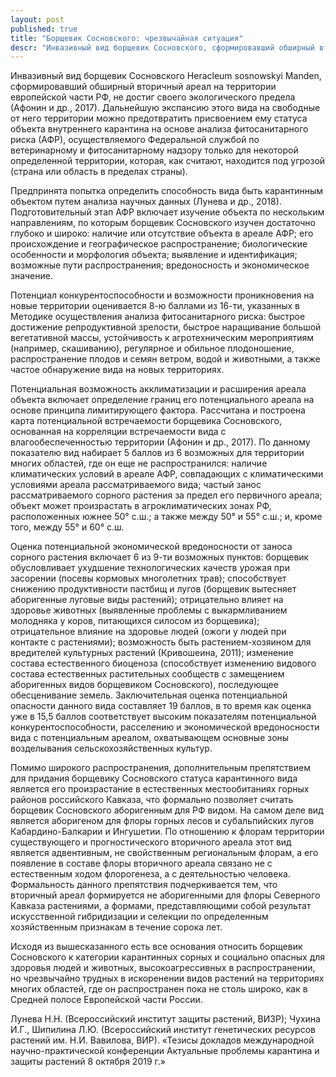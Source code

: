 ```yaml
---
layout: post
published: true
title: "Борщевик Сосновского: чрезвычайная ситуация"
descr: "Инвазивный вид борщевик Сосновского, сформировавший обширный вторичный ареал на территории европейской части РФ, не достиг своего экологического предела. Дальнейшую экспансию этого вида можно предотвратить присвоением ему статуса объекта внутреннего карантина."
---
```


Инвазивный вид борщевик Сосновского Heracleum sosnowskyi Manden, сформировавший обширный вторичный ареал на территории европейской части РФ, не достиг своего экологического предела (Афонин и др., 2017). Дальнейшую экспансию этого вида на свободные от него территории можно предотвратить присвоением ему статуса объекта внутреннего карантина на основе анализа фитосанитарного риска (АФР), осуществляемого Федеральной службой по ветеринарному и фитосанитарному надзору только для некоторой определенной территории, которая, как считают, находится под угрозой (страна или область в пределах страны).

Предпринята попытка определить способность вида быть карантинным объектом путем анализа научных данных (Лунева и др., 2018). Подготовительный этап АФР включает изучение объекта по нескольким направлениям, по которым борщевик Сосновского изучен достаточно глубоко и широко: наличие или отсутствие объекта в ареале АФР; его происхождение и географическое распространение; биологические особенности и морфология объекта; выявление и идентификация; возможные пути распространения; вредоносность и экономическое значение.

Потенциал конкурентоспособности и возможности проникновения на новые территории оценивается 8-ю баллами из 16-ти, указанных в Методике осуществления анализа фитосанитарного риска: быстрое достижение репродуктивной зрелости, быстрое наращивание большой вегетативной массы, устойчивость к агротехническим мероприятиям (например, скашиванию), регулярное и обильное плодоношение, распространение плодов и семян ветром, водой и животными, а также частое обнаружение вида на новых территориях.

Потенциальная возможность акклиматизации и расширения ареала объекта включает определение границ его потенциального ареала на основе принципа лимитирующего фактора. Рассчитана и построена карта потенциальной встречаемости борщевика Сосновского, основанная на корреляции встречаемости вида с влагообеспеченностью территории (Афонин и др., 2017). По данному показателю вид набирает 5 баллов из 6 возможных для территории многих областей, где он еще не распространился: наличие климатических условий в ареале АФР, совпадающих с климатическими условиями ареала рассматриваемого вида; частый занос рассматриваемого сорного растения за предел его первичного ареала; объект может произрастать в агроклиматических зонах РФ, расположенных южнее 50° с.ш.; а также между 50° и 55° с.ш.; и, кроме того, между 55° и 60° с.ш.

Оценка потенциальной экономической вредоносности от заноса сорного растения включает 6 из 9-ти возможных пунктов: борщевик обусловливает ухудшение технологических качеств урожая при засорении (посевы кормовых многолетних трав); способствует снижению продуктивности пастбищ и лугов (борщевик вытесняет аборигенные луговые виды растений); отрицательно влияет на здоровье животных (выявленные проблемы с выкармливанием молодняка у коров, питающихся силосом из борщевика); отрицательное влияние на здоровье людей (ожоги у людей при контакте с растениями); возможность быть растением-хозяином для вредителей культурных растений (Кривошеина, 2011); изменение состава естественного биоценоза (способствует изменению видового состава естественных растительных сообществ с замещением аборигенных видов борщевиком Сосновского), последующее обесценивание земель. Заключительная оценка потенциальной опасности данного вида составляет 19 баллов, в то время как оценка уже в 15,5 баллов соответствует высоким показателям потенциальной конкурентоспособности, расселению и экономической вредоносности вида с потенциальным ареалом, охватывающем основные зоны возделывания сельскохозяйственных культур.

Помимо широкого распространения, дополнительным препятствием для придания борщевику Сосновского статуса карантинного вида является его произрастание в естественных местообитаниях горных районов российского Кавказа, что формально позволяет считать борщевик Сосновского аборигенным для РФ видом. На самом деле вид является аборигеном для флоры горных лесов и субальпийских лугов Кабардино-Балкарии и Ингушетии. По отношению к флорам территории существующего и прогностического вторичного ареала этот вид является адвентивным, не свойственным региональным флорам, а его появление в составе флоры вторичного ареала связано не с естественным ходом флорогенеза, а с деятельностью человека. Формальность данного препятствия подчеркивается тем, что вторичный ареал формируется не аборигенными для флоры Северного Кавказа растениями, а формами, представляющими собой результат искусственной гибридизации и селекции по определенным хозяйственным признакам в течение сорока лет.

Исходя из вышесказанного есть все основания относить борщевик Сосновского к категории карантинных сорных и социально опасных для здоровья людей и животных, высокоагрессивных в распространении, но чрезвычайно трудных в искоренении видов растений на территориях многих областей, где он распространен пока не столь широко, как в Средней полосе Европейской части России.

Лунева Н.Н. (Всероссийский институт защиты растений, ВИЗР); Чухина И.Г., Шипилина Л.Ю. (Всероссийский институт генетических ресурсов растений им. Н.И. Вавилова, ВИР).
«Тезисы докладов международной научно-практической конференции Актуальные проблемы карантина и защиты растений 8 октября 2019 г.»
